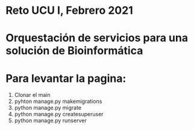 # Reto UCU I, Febrero 2021

# Orquestación de servicios para una solución de Bioinformática



# Para levantar la pagina:

1) Clonar el main
2) pyhton manage.py makemigrations
3) python manage.py migrate
4) python manage.py createsuperuser
5) python manage.py runserver
